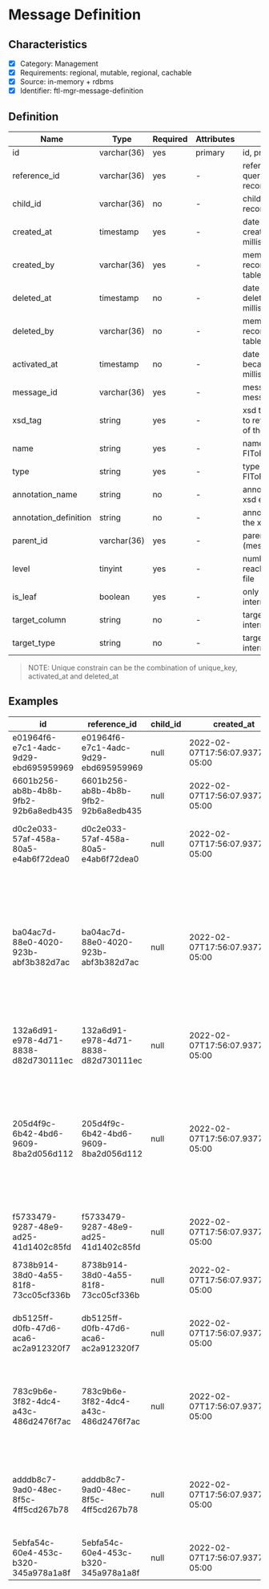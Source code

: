# Message Definition

## Characteristics

- [x] Category: Management
- [x] Requirements: regional, mutable, regional, cachable
- [x] Source: in-memory + rdbms
- [x] Identifier: ftl-mgr-message-definition

## Definition

Name | Type | Required | Attributes | Details
-----|------|----------|------------|--------
id | varchar(36) | yes | primary | id, primary key using uuid function
reference_id | varchar(36) | yes | - | reference uuid, reference key for queries to filter our deleted records
child_id | varchar(36) | no | - | child uuid, reference key to new record that replaced deleted one
created_at | timestamp | yes | - | date and time when record was created (iso datetime with milliseconds and timezone)
created_by | varchar(36) | yes | - | member uuid who created the record (reference key to member table)
deleted_at | timestamp | no | - | date and time when record was deleted (iso datetime with milliseconds and timezone)
deleted_by | varchar(36) | no | - | member uuid who deleted the record (reference key to member table)
activated_at | timestamp | no | - | date and time when record became active (iso datetime with milliseconds and timezone)
message_id | varchar(36) | yes | - | message uuid, foreign key to message table
xsd_tag | string | yes | - | xsd tag, element or attribute, used to retrieve the name and the type of the data field
name | string | yes | - | name of xsd tag (e.g. FIToFICstmrCdtTrf)
type | string | yes | - | type of xsd tag (e.g. FIToFICustomerCreditTransferV10)
annotation_name | string | no | - | annotation name to describe the xsd element
annotation_definition | string | no | - | annotation definition to describe the xsd element
parent_id | varchar(36) | yes | - | parent uuid, foreign key to itself (message definition table)
level | tinyint | yes | - | number of parents required to reach the root element of the xsd file
is_leaf | boolean | yes | - | only a leaf can be mapped to internal format
target_column | string | no | - | target column being mapped to the internal format
target_type | string | no | - | target type being mapped to the internal format

> NOTE: Unique constrain can be the combination of unique_key, activated_at and deleted_at

## Examples

id | reference_id | child_id | created_at | created_by | deleted_at | deleted_by | activated_at | message_id | xsd_tag | name | type | annotation_name | annotation_definition | parent_id | level | is_leaf | target_column | target_type
---|--------------|----------|------------|------------|------------|------------|--------------|------------|---------|------|------|----------------|-----------------------|-----------|-------|---------|---------------|------------
e01964f6-e7c1-4adc-9d29-ebd695959969 | e01964f6-e7c1-4adc-9d29-ebd695959969 | null | 2022-02-07T17:56:07.937758-05:00 | 8dd25286-bd45-4244-8f23-6c964c12e30d | null | null | 2022-02-07T17:56:07.937758-05:00 | 6601b256-ab8b-4b8b-9fb2-92b6a8edb435 | element | Document | Document | - | -  | null | 0 | false| null | null
6601b256-ab8b-4b8b-9fb2-92b6a8edb435 | 6601b256-ab8b-4b8b-9fb2-92b6a8edb435 | null | 2022-02-07T17:56:07.937758-05:00 | 8dd25286-bd45-4244-8f23-6c964c12e30d | null | null | 2022-02-07T17:56:07.937758-05:00 | 6601b256-ab8b-4b8b-9fb2-92b6a8edb435 | element | FIToFICstmrCdtTrf | FIToFICustomerCreditTransferV10 | null | null | e01964f6-e7c1-4adc-9d29-ebd695959969 | 1 | false | - | -
d0c2e033-57af-458a-80a5-e4ab6f72dea0 | d0c2e033-57af-458a-80a5-e4ab6f72dea0 | null | 2022-02-07T17:56:07.937758-05:00 | 8dd25286-bd45-4244-8f23-6c964c12e30d | null | null | 2022-02-07T17:56:07.937758-05:00 | 6601b256-ab8b-4b8b-9fb2-92b6a8edb435 | element | GrpHdr | GroupHeader96 | GroupHeader | Set of characteristics shared by all individual transactions included in the message. | 6601b256-ab8b-4b8b-9fb2-92b6a8edb435 | 2 | false | null | null
ba04ac7d-88e0-4020-923b-abf3b382d7ac | ba04ac7d-88e0-4020-923b-abf3b382d7ac | null | 2022-02-07T17:56:07.937758-05:00 | 8dd25286-bd45-4244-8f23-6c964c12e30d | null | null | 2022-02-07T17:56:07.937758-05:00 | 6601b256-ab8b-4b8b-9fb2-92b6a8edb435 | element | MsgId | Max35Text | MessageIdentification | Point to point reference, as assigned by the instructing party, and sent to the next party in the chain to unambiguously identify the message.\nUsage: The instructing party has to make sure that MessageIdentification is unique per instructed party for a pre-agreed period. | d0c2e033-57af-458a-80a5-e4ab6f72dea0 | 3 | true | null | null
132a6d91-e978-4d71-8838-d82d730111ec | 132a6d91-e978-4d71-8838-d82d730111ec | null | 2022-02-07T17:56:07.937758-05:00 | 8dd25286-bd45-4244-8f23-6c964c12e30d | null | null | 2022-02-07T17:56:07.937758-05:00 | 6601b256-ab8b-4b8b-9fb2-92b6a8edb435 | element | CreDtTm | ISODateTime | CreationDateTime | Date and time at which the message was created. | d0c2e033-57af-458a-80a5-e4ab6f72dea0 | 3 | true | null | null
205d4f9c-6b42-4bd6-9609-8ba2d056d112 | 205d4f9c-6b42-4bd6-9609-8ba2d056d112 | null | 2022-02-07T17:56:07.937758-05:00 | 8dd25286-bd45-4244-8f23-6c964c12e30d | null | null | 2022-02-07T17:56:07.937758-05:00 | 6601b256-ab8b-4b8b-9fb2-92b6a8edb435 | element | BtchBookg | BatchBookingIndicator | BatchBooking | Identifies whether a single entry per individual transaction or a batch entry for the sum of the amounts of all transactions within the group of a message is requested.\nUsage: Batch booking is used to request and not order a possible batch booking. | d0c2e033-57af-458a-80a5-e4ab6f72dea0 | 3 | true | null | null
f5733479-9287-48e9-ad25-41d1402c85fd | f5733479-9287-48e9-ad25-41d1402c85fd | null | 2022-02-07T17:56:07.937758-05:00 | 8dd25286-bd45-4244-8f23-6c964c12e30d | null | null | 2022-02-07T17:56:07.937758-05:00 | 6601b256-ab8b-4b8b-9fb2-92b6a8edb435 | element | NbOfTxs | Max15NumericText | NumberOfTransactions | Number of individual transactions contained in the message. | d0c2e033-57af-458a-80a5-e4ab6f72dea0 | 3 | true | null | null
8738b914-38d0-4a55-81f8-73cc05cf336b | 8738b914-38d0-4a55-81f8-73cc05cf336b | null | 2022-02-07T17:56:07.937758-05:00 | 8dd25286-bd45-4244-8f23-6c964c12e30d | null | null | 2022-02-07T17:56:07.937758-05:00 | 6601b256-ab8b-4b8b-9fb2-92b6a8edb435 | element | CtrlSum | DecimalNumber | ControlSum | Total of all individual amounts included in the message, irrespective of currencies. | d0c2e033-57af-458a-80a5-e4ab6f72dea0 | 3 | true | null | null
db5125ff-d0fb-47d6-aca6-ac2a912320f7 | db5125ff-d0fb-47d6-aca6-ac2a912320f7 | null | 2022-02-07T17:56:07.937758-05:00 | 8dd25286-bd45-4244-8f23-6c964c12e30d | null | null | 2022-02-07T17:56:07.937758-05:00 | 6601b256-ab8b-4b8b-9fb2-92b6a8edb435 | element | TtlIntrBkSttlmAmt | ActiveCurrencyAndAmount | TotalInterbankSettlementAmount | Total amount of money moved between the instructing agent and the instructed agent. | d0c2e033-57af-458a-80a5-e4ab6f72dea0 | 3 | true | null | null
783c9b6e-3f82-4dc4-a43c-486d2476f7ac | 783c9b6e-3f82-4dc4-a43c-486d2476f7ac | null | 2022-02-07T17:56:07.937758-05:00 | 8dd25286-bd45-4244-8f23-6c964c12e30d | null | null | 2022-02-07T17:56:07.937758-05:00 | 6601b256-ab8b-4b8b-9fb2-92b6a8edb435 | element | IntrBkSttlmDt | ISODate | InterbankSettlementDate | Date on which the amount of money ceases to be available to the agent that owes it and when the amount of money becomes available to the agent to which it is due. | d0c2e033-57af-458a-80a5-e4ab6f72dea0 | 3 | true | null | null
adddb8c7-9ad0-48ec-8f5c-4ff5cd267b78 | adddb8c7-9ad0-48ec-8f5c-4ff5cd267b78 | null | 2022-02-07T17:56:07.937758-05:00 | 8dd25286-bd45-4244-8f23-6c964c12e30d | null | null | 2022-02-07T17:56:07.937758-05:00 | 6601b256-ab8b-4b8b-9fb2-92b6a8edb435 | element | SttlmInf | SettlementInstruction11 | SettlementInformation | Specifies the details on how the settlement of the transaction(s) between the instructing agent and the instructed agent is completed. | d0c2e033-57af-458a-80a5-e4ab6f72dea0 | 3 | false | null | null
5ebfa54c-60e4-453c-b320-345a978a1a8f | 5ebfa54c-60e4-453c-b320-345a978a1a8f | null | 2022-02-07T17:56:07.937758-05:00 | 8dd25286-bd45-4244-8f23-6c964c12e30d | null | null | 2022-02-07T17:56:07.937758-05:00 | 6601b256-ab8b-4b8b-9fb2-92b6a8edb435 | element | SttlmMtd | SettlementMethod1Code | SettlementMethod | Method used to settle the (batch of) payment instructions. | d0c2e033-57af-458a-80a5-e4ab6f72dea0 | 3 | true | null | null
